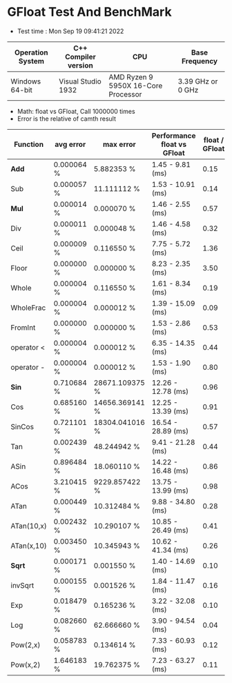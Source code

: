 # GFloat Test And BenchMark
 * Test time : Mon Sep 19 09:41:21 2022

|Operation System| C++ Compiler version |CPU  | Base Frequency  |
|--|--|--|--|
|Windows 64-bit|Visual Studio 1932|AMD Ryzen 9 5950X 16-Core Processor            |3.39 GHz or  0 GHz |
 * Math: float vs GFloat,  Call 1000000 times
 * Error is the relative of camth result 

|Function| avg error|max error| Performance float vs GFloat | float / GFloat | float fast| GFloat fast|
|--|--|--|--|--|--|--|
|**Add**|0.000064 %|5.882353 %|1.45 - 9.81  (ms) |0.15|$\checkmark$||
|Sub|0.000057 %|11.111112 %|1.53 - 10.91  (ms) |0.14|$\checkmark$||
|**Mul**|0.000014 %|0.000070 %|1.46 - 2.55  (ms) |0.57|$\checkmark$||
|Div|0.000011 %|0.000048 %|1.46 - 4.58  (ms) |0.32|$\checkmark$||
|Ceil|0.000009 %|0.116550 %|7.75 - 5.72  (ms) |1.36||$\checkmark$|
|Floor|0.000000 %|0.000000 %|8.23 - 2.35  (ms) |3.50||$\checkmark$|
|Whole|0.000004 %|0.116550 %|1.61 - 8.34  (ms) |0.19|$\checkmark$||
|WholeFrac|0.000004 %|0.000012 %|1.39 - 15.09  (ms) |0.09|$\checkmark$||
|FromInt|0.000000 %|0.000000 %|1.53 - 2.86  (ms) |0.53|$\checkmark$||
|operator <|0.000004 %|0.000012 %|6.35 - 14.35  (ms) |0.44|$\checkmark$||
|operator -|0.000004 %|0.000012 %|1.53 - 1.90  (ms) |0.80|$\checkmark$||
|**Sin**|0.710684 %|28671.109375 %|12.26 - 12.78  (ms) |0.96|$\checkmark$||
|Cos|0.685160 %|14656.369141 %|12.25 - 13.39  (ms) |0.91|$\checkmark$||
|SinCos|0.721101 %|18304.041016 %|16.54 - 28.89  (ms) |0.57|$\checkmark$||
|Tan|0.002439 %|48.244942 %|9.41 - 21.28  (ms) |0.44|$\checkmark$||
|ASin|0.896484 %|18.060110 %|14.22 - 16.48  (ms) |0.86|$\checkmark$||
|ACos|3.210415 %|9229.857422 %|13.75 - 13.99  (ms) |0.98|$\checkmark$||
|ATan|0.000449 %|10.312484 %|9.88 - 34.80  (ms) |0.28|$\checkmark$||
|ATan(10,x)|0.002432 %|10.290107 %|10.85 - 26.49  (ms) |0.41|$\checkmark$||
|ATan(x,10)|0.003450 %|10.345943 %|10.62 - 41.34  (ms) |0.26|$\checkmark$||
|**Sqrt**|0.000171 %|0.001550 %|1.40 - 14.69  (ms) |0.10|$\checkmark$||
|invSqrt|0.000155 %|0.001526 %|1.84 - 11.47  (ms) |0.16|$\checkmark$||
|Exp|0.018479 %|0.165236 %|3.22 - 32.08  (ms) |0.10|$\checkmark$||
|Log|0.082660 %|62.666660 %|3.90 - 94.54  (ms) |0.04|$\checkmark$||
|Pow(2,x)|0.058783 %|0.134614 %|7.33 - 60.93  (ms) |0.12|$\checkmark$||
|Pow(x,2)|1.646183 %|19.762375 %|7.23 - 63.27  (ms) |0.11|$\checkmark$||
